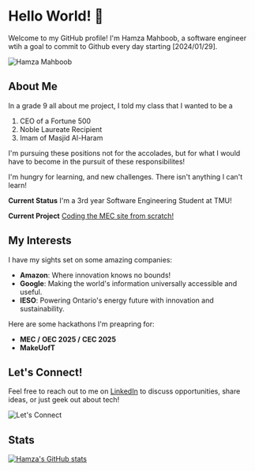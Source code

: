 # Hello World! 👋

Welcome to my GitHub profile! I'm Hamza Mahboob, a software engineer wtih a goal to commit to Github every day starting [2024/01/29]. 

![Hamza Mahboob](https://media.giphy.com/media/v1.Y2lkPTc5MGI3NjExN3RwYTZ5bjMxM2VxOXhxeWhicTZtdWpmdXVwY2d5aHBzeTRyN2NzcSZlcD12MV9pbnRlcm5hbF9naWZfYnlfaWQmY3Q9Zw/3ornk57KwDXf81rjWM/giphy.gif)

## About Me

In a grade 9 all about me project, I told my class that I wanted to be a

1. CEO of a Fortune 500
2. Noble Laureate Recipient
3. Imam of Masjid Al-Haram

I'm pursuing these positions not for the accolades, but for what I would have to become in the pursuit of these responsibilites!

I'm hungry for learning, and new challenges. There isn't anything I can't learn!

**Current Status** I'm a 3rd year Software Engineering Student at TMU!

**Current Project** [Coding the MEC site from scratch!](https://github.com/MecChair/mec-website)
## My Interests

I have my sights set on some amazing companies:

- **Amazon**: Where innovation knows no bounds!
- **Google**: Making the world's information universally accessible and useful.
- **IESO**: Powering Ontario's energy future with innovation and sustainability.

Here are some hackathons I'm preapring for:

- **MEC /** **OEC 2025 /** **CEC 2025**
- **MakeUofT**
## Let's Connect!

Feel free to reach out to me on [LinkedIn](https://www.linkedin.com/in/muhammadhamzamahboob/) to discuss opportunities, share ideas, or just geek out about tech!

![Let's Connect](https://media.giphy.com/media/v1.Y2lkPTc5MGI3NjExNXZod2I5MWRlZDhpd283emNldGU0cjR4MmJjZjJzZTIydHowcmtmMCZlcD12MV9pbnRlcm5hbF9naWZfYnlfaWQmY3Q9Zw/khr2lS27v92PQPD3oa/giphy.gif)

## Stats
[![Hamza's GitHub stats](https://github-readme-stats.vercel.app/api?username=hamza490)](https://github.com/hamza490/github-readme-stats)
<!--
**Hamza490/Hamza490** is a ✨ _special_ ✨ repository because its `README.md` (this file) appears on your GitHub profile.

Here are some ideas to get you started:

- 🔭 I’m currently working on ...
- 🌱 I’m currently learning ...
- 👯 I’m looking to collaborate on ...
- 🤔 I’m looking for help with ...
- 💬 Ask me about ...
- 📫 How to reach me: ...
- 😄 Pronouns: ...
- ⚡ Fun fact: ...
![github](https://img.shields.io/badge/GitHub-000000?style=for-the-badge&logo=GitHub&logoColor=white)

-->
